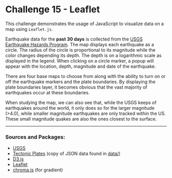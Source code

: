 # Challenge 15 - Leaflet

This challenge demonstrates the usage of JavaScript to visualize data on a map using `Leaflet.js`.

Earthquake data for the **past 30 days** is collected from the [USGS Earthquake Hazards Program](https://earthquake.usgs.gov/earthquakes/feed/v1.0/geojson.php). The map displays each earthquake as a circle. The radius of the circle is proportional to its magnitude while the color changes depending its depth. The depth is on a logarithmic scale as displayed in the legend. When clicking on a circle marker, a popup will appear with the location, depth, magnitude and date of the earthquake.

There are four base maps to choose from along with the ability to turn on or off the earthquake markers and the plate boundaries. By displaying the plate boundaries layer, it becomes obvious that the vast majority of earthquakes occur at these boundaries.

When studying the map, we can also see that, while the USGS keeps of earthquakes around the world, it only does so for the larger magnitude (>4.0), while smaller magnitude earthquakes are only tracked within the US. These small magnitude quakes are also the ones closest to the surface.


---
### Sources and Packages:
- [USGS](https://earthquake.usgs.gov/earthquakes/feed/v1.0/geojson.php)
- [Tectonic Plates](https://github.com/fraxen/tectonicplates) (copy of JSON data found in [data/](data/PB2002_boundaries.json))
- [D3.js](https://d3js.org/)
- [Leaflet](https://leafletjs.com/)
- [chroma.js](https://gka.github.io/chroma.js/) (for gradient)
